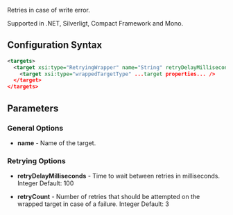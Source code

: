 Retries in case of write error. 

Supported in .NET, Silverligt, Compact Framework and Mono.

## Configuration Syntax
```xml
<targets>
  <target xsi:type="RetryingWrapper" name="String" retryDelayMilliseconds="Integer" retryCount="Integer">
    <target xsi:type="wrappedTargetType" ...target properties... />
  </target>
</targets>
```

## Parameters
### General Options
* **name** - Name of the target.
### Retrying Options
* **retryDelayMilliseconds** - Time to wait between retries in milliseconds. Integer Default: 100

* **retryCount** - Number of retries that should be attempted on the wrapped target in case of a failure. Integer Default: 3